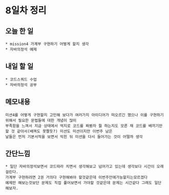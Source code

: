 # 8일차 정리

## 오늘 한 일    
    * mission4 가계부 구현하기 어떻게 할지 생각 
    * 자바의정석 예제
    
## 내일 할 일
    * 코드스쿼드 수업
    * 자바의정석 공부

## 메모내용   

    미션4를 어떻게 구현할지 고민해 보다가 여러가지 아이디어가 떠오르긴 했으나 이를 구현하기 위해서 필요한 문법들에 대한 개념이 많이
    부족함을 느껴서 지금 상태에서 억지로 코드를 짜봤자 뭘 하는지도 모른 채 코드를 배끼기만 할 것 같아서(배껴도 못짤듯?) 미션도 미션이지만 이번주 남은
    날들은 먼저 기본서적을 보면서 익힌 뒤 미션을 다시 들어가는 것이 어떨까 생각


 
 ## 간단느낌   
 
    * 일단 자바의정석보면서 코드따라 치면서 생각해보고 넘어가고 있는데 생각보다 시간이 오래걸린다.
    가계부 구현하려면 2권 거의다 구현해봐야 할것같은데 이번주안에가능할지는모르겠다 
    예제만 해보는것보단 문제도 직접 풀어보면서 가야할 것같은데 문제는 시간같다 그래도 일단 해보자.
    
    